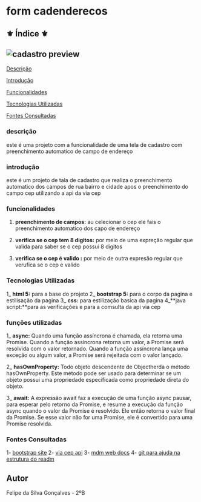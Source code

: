 #  form cadenderecos 

## ⚜️ Índice ⚜️

![cadastro preview ](cadastro.PNG.png)
---

[Descrição](#descri%C3%A7%C3%A3o)

[Introdução](#introdu%C3%A7%C3%A3o)

[Funcionalidades](#funcionalidades)

[Tecnologias Utilizadas](#tecnologias-utilizadas)

[Fontes Consultadas](#fontes-consultadas)


### descrição 

este é uma projeto com a funcionalidade de uma tela de cadastro com preenchimento automatico de campo de endereço 


### introdução 

este é um projeto de tala de cadastro que realiza o preenchimento automatico dos campos de rua bairro e cidade apos o preenchimento do campo cep utilizando a api da via cep 

### funcionalidades

1. **preenchimento de campos:** au celecionar o cep ele fais o preenchimento automatico dos capo de endereço

2. **verifica se o cep tem 8 digitos:** por meio de uma expreção regular que valida para saber se o cep possui 8 digitos

3. **verifica se o cep é valido :** por meio de outra expresão regular que verufica se o cep e valido 



### Tecnologias Utilizadas

1_ **html 5:** para a base do projeto
2_ **bootstrap 5:** para o corpo da pagina e estilisação da pagina
3_ **css:** para estilização basica da pagina
4_**java script:**para as verificações e para a comsulta da api via cep 

### funções utilizadas

1_ **async:** Quando uma função assíncrona é chamada, ela retorna uma Promise. Quando a função assíncrona retorna um valor, a Promise será resolvida com o valor retornado. Quando a função assíncrona lança uma exceção ou algum valor, a Promise será rejeitada com o valor lançado.


2_ **hasOwnProperty:** Todo objeto descendente de Objectherda o método hasOwnProperty. Este método pode ser usado para determinar se um objeto possui uma propriedade especificada como propriedade direta do objeto.

3_ **await:** A expressão await faz a execução de uma função async pausar, para esperar pelo retorno da Promise, e resume a execução da função async quando o valor da Promise é resolvido. Ele então retorna o valor final da Promise. Se esse valor não for uma Promise, ele é convertido para uma Promise resolvida.


### Fontes Consultadas 

1- [bootstrap site](https://getbootstrap.com/)
2- [via cep api](https://viacep.com.br/)
3- [mdm web docs](https://developer.mozilla.org/pt-BR/)
4- [git para ajuda na estrutura do readm](https://github.com/NickSilvaDavila/cadlog-system)


##  Autor 
Felipe da Silva Gonçalves - 2ºB
